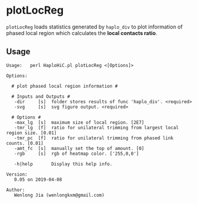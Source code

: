 # plotLocReg
`plotLocReg` loads statistics generated by `haplo_div` to plot information of phased local region which calculates the **local contacts ratio**.

## Usage

```
Usage:   perl HaploHiC.pl plotLocReg <[Options]>

Options:

  # plot phased local region information #

  # Inputs and Outputs #
   -dir     [s]  folder stores results of func 'haplo_div'. <required>
   -svg     [s]  svg figure output. <required>

  # Options #
   -max_lg  [s]  maximum size of local region. [2E7]
   -tmr_lg  [f]  ratio for unilateral trimming from largest local region size. [0.01]
   -tmr_pc  [f]  ratio for unilateral trimming from phased link counts. [0.01]
   -amt_fc  [s]  manually set the top of amount. [0]
   -rgb     [s]  rgb of heatmap color. ['255,0,0']

   -h|help       Display this help info.

Version:
   0.05 on 2019-04-08

Author:
   Wenlong Jia (wenlongkxm@gmail.com)
```

